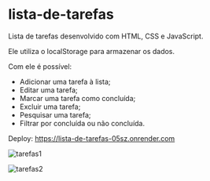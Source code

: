 # lista-de-tarefas
Lista de tarefas desenvolvido com HTML, CSS e JavaScript.

Ele utiliza o localStorage para armazenar os dados.

Com ele é possível:
  - Adicionar uma tarefa à lista;
  - Editar uma tarefa;
  - Marcar uma tarefa como concluída;
  - Excluir uma tarefa;
  - Pesquisar uma tarefa;
  - Filtrar por concluída ou não concluída.

Deploy: https://lista-de-tarefas-05sz.onrender.com

![tarefas1](https://github.com/user-attachments/assets/be2e7893-84a1-4100-afc4-c43be7002410)


![tarefas2](https://github.com/user-attachments/assets/8be88d32-b110-461e-b291-fe44481d72fe)
